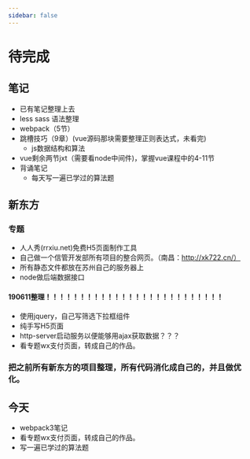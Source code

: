 ```yaml
---
sidebar: false
---
```


# 待完成

## 笔记

- 已有笔记整理上去
- less sass 语法整理
- webpack（5节）
- 跳槽技巧（9章）(vue源码那块需要整理正则表达式，未看完)
  - js数据结构和算法
- vue剩余两节jxt（需要看node中间件)，掌握vue课程中的4-11节
- 背诵笔记
  - 每天写一遍已学过的算法题

## 新东方

### 专题
- 人人秀(rrxiu.net)免费H5页面制作工具
- 自己做一个信管开发部所有项目的整合网页。（南昌：http://xk722.cn/）
- 所有静态文件都放在苏州自己的服务器上
- node做后端数据接口
#### 190611整理！！！！！！！！！！！！！！！！！！！！！！！！！！
- 使用jquery，自己写筛选下拉框组件
- 纯手写H5页面
- http-server启动服务以便能够用ajax获取数据？？？
- 看专题wx支付页面，转成自己的作品。
### 把之前所有新东方的项目整理，所有代码消化成自己的，并且做优化。

## 今天
- webpack3笔记
- 看专题wx支付页面，转成自己的作品。
- 写一遍已学过的算法题